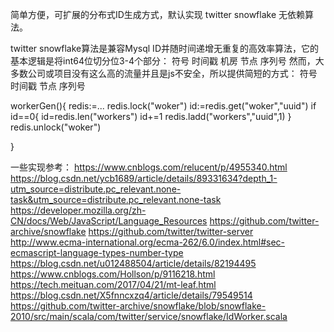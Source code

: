 
简单方便，可扩展的分布式ID生成方式，默认实现 twitter snowflake 无依赖算法。

twitter snowflake算法是兼容Mysql ID并随时间递增无重复的高效率算法，它的基本逻辑是将int64位切分位3-4个部分：
符号 时间戳 机房 节点 序列号
然而，大多数公司或项目没有这么高的流量并且是js不安全，所以提供简短的方式：
符号 时间戳 节点 序列号


workerGen(){
    redis:=...
    redis.lock("woker")
    id:=redis.get("woker","uuid")
    if id==0{
        id=redis.len("workers")
        id+=1
        redis.ladd("workers","uuid",1)
    }
    redis.unlock("woker")


}



一些实现参考：
https://www.cnblogs.com/relucent/p/4955340.html
https://blog.csdn.net/ycb1689/article/details/89331634?depth_1-utm_source=distribute.pc_relevant.none-task&utm_source=distribute.pc_relevant.none-task
https://developer.mozilla.org/zh-CN/docs/Web/JavaScript/Language_Resources
https://github.com/twitter-archive/snowflake
https://github.com/twitter/twitter-server
http://www.ecma-international.org/ecma-262/6.0/index.html#sec-ecmascript-language-types-number-type
https://blog.csdn.net/u012488504/article/details/82194495
https://www.cnblogs.com/Hollson/p/9116218.html
https://tech.meituan.com/2017/04/21/mt-leaf.html
https://blog.csdn.net/X5fnncxzq4/article/details/79549514
https://github.com/twitter-archive/snowflake/blob/snowflake-2010/src/main/scala/com/twitter/service/snowflake/IdWorker.scala